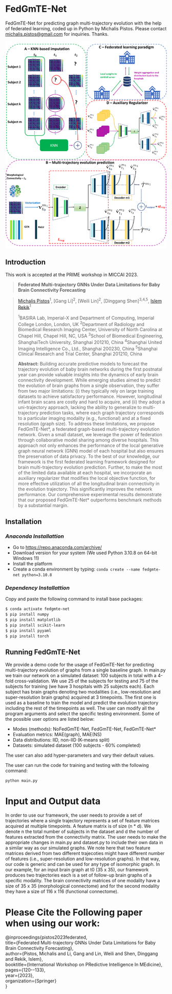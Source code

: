 # FedGmTE-Net
FedGmTE-Net for predicting graph multi-trajectory evolution with the help of federated learning, coded up in Python by Michalis Pistos. Please contact michalis.pistos@gmail.com for inquiries. Thanks.

![main figure](main_figure.png)

## Introduction
This work is accepted at the PRIME workshop in MICCAI 2023.

> **Federated Multi-trajectory GNNs Under Data Limitations for Baby Brain Connectivity Forecasting**

> [Michalis Pistos](https://github.com/mipi2610)<sup>1</sup>, [Gang Li]<sup>2</sup>, [Weili Lin]<sup>2</sup>, [Dinggang Shen]<sup>3,4,5</sup>, [Islem Rekik](https://basira-lab.com/)<sup>1</sup>
>
> <sup>1</sup>BASIRA Lab, Imperial-X and Department of Computing, Imperial College London, London, UK
> <sup>2</sup>Department of Radiology and Biomedical Research Imaging Center, University of North Carolina at Chapel Hill, Chapel Hill, NC, USA
> <sup>3</sup>School of Biomedical Engineering, ShanghaiTech University, Shanghai 201210, China
> <sup>4</sup>Shanghai United Imaging Intelligence Co., Ltd., Shanghai 200230, China
> <sup>5</sup>Shanghai Clinical Research and Trial Center, Shanghai 201210, China
>
> **Abstract:** Building accurate predictive models to forecast the trajectory evolution of baby brain networks during the first postnatal year can provide valuable
insights into the dynamics of early brain connectivity development. While emerging studies aimed to predict the evolution of brain graphs from a single observation, they suffer from two major limitations: (i) they typically rely on large training datasets to achieve satisfactory performance. However, longitudinal infant brain scans are costly and hard to acquire, and (ii) they adopt a uni-trajectory approach, lacking the ability to generalize to multi-trajectory prediction tasks, where each graph trajectory corresponds to a particular imaging modality (e.g., functional) and at a fixed resolution (graph size). To address these limitations,
we propose FedGmTE-Net*, a federated graph-based multi-trajectory evolution network. Given a small dataset, we leverage the power of federation through
collaborative model sharing among diverse hospitals. This approach not only enhances the performance of the local generative graph neural network (GNN)
model of each hospital but also ensures the preservation of data privacy. To the best of our knowledge, our framework is the first federated learning framework
designed for brain multi-trajectory evolution prediction. Further, to make the most of the limited data available at each hospital, we incorporate an auxiliary regularizer that modifies the local objective function, for more effective utilization of all the longitudinal brain connectivity in the evolution trajectory. This significantly improves the network performance. Our comprehensive experimental results demonstrate that our proposed FedGmTE-Net* outperforms benchmark methods by a substantial margin.

## Installation
### *Anaconda Installattion*
* Go to https://repo.anaconda.com/archive/
* Download version for your system (We used Python 3.10.8 on 64-bit Windows 11)
* Install the platform
* Create a conda environment by typing:  ```conda create --name fedgmte-net python=3.10.8 ```

### *Dependency Installattion*
Copy and paste the following command to install base packages:
```sh
$ conda activate fedgmte-net
$ pip install numpy
$ pip install matplotlib
$ pip install scikit-learn
$ pip install pyyaml
$ pip install torch
```

## Running FedGmTE-Net
We provide a demo code for the usage of FedGmTE-Net for predicting multi-trajectory evolution of graphs from a single baseline graph.
In main.py we train our network on a simulated dataset: 100 subjects in total with a 4-fold cross-validation. We use 25 of the subjects for testing and 75 of the subjects for training (we have 3 hospitals with 25 subjects each). Each subject has brain graphs denoting two modalities (i.e., low-resolution and super-resolution brain graphs) acquired at 3 timepoints. The first one is used as a baseline to train the model and predict the evolution trajectory including the rest of the timepoints as well. The user can modify all the program arguments and select the specific testing environment. Some of the possible user options are listed below:

* Modes (methods): NoFedGmTE-Net, FedGmTE-Net, FedGmTE-Net*
* Evaluation metrics: MAE(graph), MAE(NS)
* Data distributions: IID, non-IID (K-means split)
* Datasets: simulated dataset (100 subjects - 60% completed)

The user can also add hyper-parameters and vary their default values.

The user can run the code for training and testing with the following command:
```bash
python main.py
```

# Input and Output data
In order to use our framework, the user needs to provide a set of trajectories where a single trajectory represents a set of feature matrices acquired at multiple timepoints. A feature matrix is of size (n * d). We denote n the total number of subjects in the dataset and d the number of features extracted from the connectivity matrix. The user needs to make the appropriate changes in main.py and dataset.py to include their own data in a similar way as our simulated graphs. We note here that two feature matrices derived from two different trajecoties might have different number of features (i.e., super-resolution and low-resolution graphs). In that way, our code is generic and can be used for any type of isomorphic graph. In our example, for an input brain graph at t0 (35 x 35), our framework produces two trajectories each is a set of follow-up brain graphs  of a specific modality. The brain connectivity matrices of one modality have a size of 35 x 35 (morphological connectome) and for the second modality they have a size of 116 x 116 (functional connectome).

# Please Cite the Following paper when using our work:

@inproceedings{pistos2023federated, <br/>
  title={Federated Multi-trajectory GNNs Under Data Limitations for Baby Brain Connectivity Forecasting}, <br/>
  author={Pistos, Michalis and Li, Gang and Lin, Weili and Shen, Dinggang and Rekik, Islem}, <br/>
  booktitle={International Workshop on PRedictive Intelligence In MEdicine}, <br/>
  pages={120--133}, <br/>
  year={2023}, <br/>
  organization={Springer} <br/>
} <br/>

